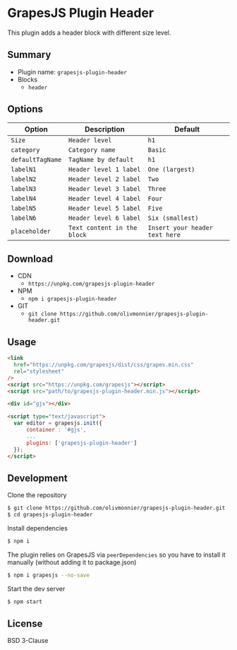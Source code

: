 # GrapesJS Plugin Header

This plugin adds a header block with different size level.

## Summary

- Plugin name: `grapesjs-plugin-header`
- Blocks
  - `header`

## Options

| Option           | Description                 | Default                        |
| ---------------- | --------------------------- | ------------------------------ |
| `Size`           | `Header level`              | `h1`                           |
| `category`       | `Category name`             | `Basic`                        |
| `defaultTagName` | `TagName by default`        | `h1`                           |
| `labelN1`        | `Header level 1 label`      | `One (largest)`                |
| `labelN2`        | `Header level 2 label`      | `Two`                          |
| `labelN3`        | `Header level 3 label`      | `Three`                        |
| `labelN4`        | `Header level 4 label`      | `Four`                         |
| `labelN5`        | `Header level 5 label`      | `Five`                         |
| `labelN6`        | `Header level 6 label`      | `Six (smallest)`               |
| `placeholder`    | `Text content in the block` | `Insert your header text here` |

## Download

- CDN
  - `https://unpkg.com/grapesjs-plugin-header`
- NPM
  - `npm i grapesjs-plugin-header`
- GIT
  - `git clone https://github.com/olivmonnier/grapesjs-plugin-header.git`

## Usage

```html
<link
  href="https://unpkg.com/grapesjs/dist/css/grapes.min.css"
  rel="stylesheet"
/>
<script src="https://unpkg.com/grapesjs"></script>
<script src="path/to/grapesjs-plugin-header.min.js"></script>

<div id="gjs"></div>

<script type="text/javascript">
  var editor = grapesjs.init({
      container : '#gjs',
      ...
      plugins: ['grapesjs-plugin-header']
  });
</script>
```

## Development

Clone the repository

```sh
$ git clone https://github.com/olivmonnier/grapesjs-plugin-header.git
$ cd grapesjs-plugin-header
```

Install dependencies

```sh
$ npm i
```

The plugin relies on GrapesJS via `peerDependencies` so you have to install it manually (without adding it to package.json)

```sh
$ npm i grapesjs --no-save
```

Start the dev server

```sh
$ npm start
```

## License

BSD 3-Clause
